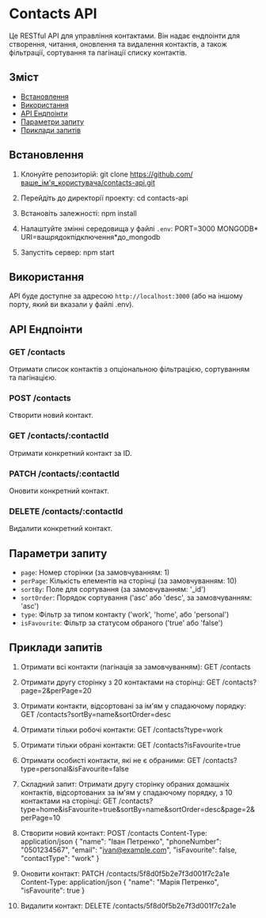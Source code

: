 # Contacts API

Це RESTful API для управління контактами. Він надає ендпоінти для створення, читання, оновлення та видалення контактів, а також фільтрації, сортування та пагінації списку контактів.

## Зміст

- [Встановлення](#встановлення)
- [Використання](#використання)
- [API Ендпоінти](#api-ендпоінти)
- [Параметри запиту](#параметри-запиту)
- [Приклади запитів](#приклади-запитів)

## Встановлення

1. Клонуйте репозиторій:
   git clone https://github.com/ваше_ім'я_користувача/contacts-api.git

2. Перейдіть до директорії проекту:
   cd contacts-api
3. Встановіть залежності:
   npm install

4. Налаштуйте змінні середовища у файлі `.env`:
   PORT=3000
   MONGODB*
   URI=ваш*рядок*підключення*до_mongodb

5. Запустіть сервер:
   npm start

## Використання

API буде доступне за адресою `http://localhost:3000` (або на іншому порту, який ви вказали у файлі .env).

## API Ендпоінти

### GET /contacts

Отримати список контактів з опціональною фільтрацією, сортуванням та пагінацією.

### POST /contacts

Створити новий контакт.

### GET /contacts/:contactId

Отримати конкретний контакт за ID.

### PATCH /contacts/:contactId

Оновити конкретний контакт.

### DELETE /contacts/:contactId

Видалити конкретний контакт.

## Параметри запиту

- `page`: Номер сторінки (за замовчуванням: 1)
- `perPage`: Кількість елементів на сторінці (за замовчуванням: 10)
- `sortBy`: Поле для сортування (за замовчуванням: '\_id')
- `sortOrder`: Порядок сортування ('asc' або 'desc', за замовчуванням: 'asc')
- `type`: Фільтр за типом контакту ('work', 'home', або 'personal')
- `isFavourite`: Фільтр за статусом обраного ('true' або 'false')

## Приклади запитів

1. Отримати всі контакти (пагінація за замовчуванням):
   GET /contacts

2. Отримати другу сторінку з 20 контактами на сторінці:
   GET /contacts?page=2&perPage=20

3. Отримати контакти, відсортовані за ім'ям у спадаючому порядку:
   GET /contacts?sortBy=name&sortOrder=desc

4. Отримати тільки робочі контакти:
   GET /contacts?type=work

5. Отримати тільки обрані контакти:
   GET /contacts?isFavourite=true

6. Отримати особисті контакти, які не є обраними:
   GET /contacts?type=personal&isFavourite=false

7. Складний запит:
   Отримати другу сторінку обраних домашніх контактів,
   відсортованих за ім'ям у спадаючому порядку,
   з 10 контактами на сторінці:
   GET /contacts?type=home&isFavourite=true&sortBy=name&sortOrder=desc&page=2&perPage=10

8. Створити новий контакт:
   POST /contacts Content-Type: application/json
   { "name": "Іван Петренко", "phoneNumber": "0501234567", "email": "ivan@example.com", "isFavourite": false, "contactType": "work" }

9. Оновити контакт:
   PATCH /contacts/5f8d0f5b2e7f3d001f7c2a1e Content-Type: application/json
   { "name": "Марія Петренко", "isFavourite": true }

10. Видалити контакт:
    DELETE /contacts/5f8d0f5b2e7f3d001f7c2a1e
